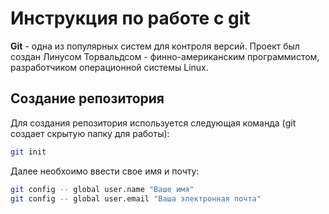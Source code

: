 # Инструкция по работе с git

**Git** - одна из популярных систем для контроля версий. Проект был создан Линусом Торвальдсом - финно-американским программистом, разработчиком операционной системы Linux. 

## Создание репозитория

Для создания репозитория используется следующая команда (git создает скрытую папку для работы):

```sh 
git init
```
Далее необхоимо ввести свое имя и почту: 

```sh
git config -- global user.name "Ваше имя"
git config -- global user.email "Ваша электронная почта"
```
